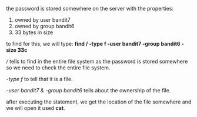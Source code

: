 the password is stored somewhere on the server with the properties:
1. owned by user bandit7
2. owned by group bandit6
3. 33 bytes in size

to find for this, we will type:
**find / -type f -user bandit7 -group bandit6 -size 33c**

_/_ tells to find in the entire file system as the password is stored somewhere so we need to check the entire file system.

_-type f_ to tell that it is a file.

_-user bandit7 & -group bandit6_ tells about the ownership of the file.

after executing the statement, we get the location of the file somewhere and we will open it used **cat**.
